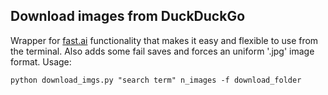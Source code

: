 ## Download images from DuckDuckGo

Wrapper for [fast.ai](https://course.fast.ai/images) functionality that makes it easy and flexible to use from the terminal. Also adds some fail saves and forces an uniform '.jpg' image format. Usage:
```
python download_imgs.py "search term" n_images -f download_folder
```
